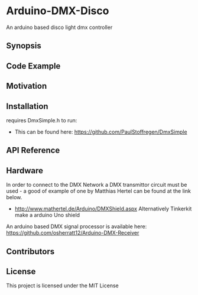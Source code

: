 # Arduino-DMX-Disco
An arduino based disco light dmx controller

## Synopsis



## Code Example



## Motivation



## Installation

requires DmxSimple.h to run:
- This can be found here: https://github.com/PaulStoffregen/DmxSimple

## API Reference



## Hardware

In order to connect to the DMX Network a DMX transmittor circuit must be used - a good of example of one by Matthias Hertel can be found at the link below.
- http://www.mathertel.de/Arduino/DMXShield.aspx
Alternatively Tinkerkit make a arduino Uno shield

An arduino based DMX signal processor is available here:
https://github.com/osherratt12/Arduino-DMX-Receiver

## Contributors

## License

This project is licensed under the MIT License
